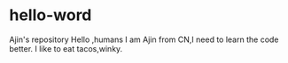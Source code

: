# hello-word
Ajin's repository
Hello ,humans
I am Ajin from CN,I need to learn the code better.
I like to eat tacos,winky.
